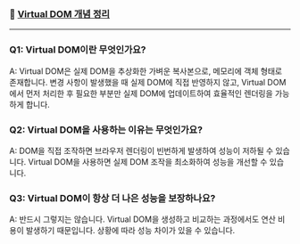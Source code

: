 <h3 id="📌-virtual-dom-개념-정리">📌 <a href="https://velog.io/@yoon_ji/React-%EB%A6%AC%EC%95%A1%ED%8A%B8-%EA%B0%80%EC%83%81-%EB%8F%94Virtual-DOM">Virtual DOM 개념 정리</a></h3>
<hr />
<h3 id="q1-virtual-dom이란-무엇인가요">Q1: Virtual DOM이란 무엇인가요?</h3>
<p>A: Virtual DOM은 실제 DOM을 추상화한 가벼운 복사본으로, 메모리에 객체 형태로 존재합니다. 변경 사항이 발생했을 때 실제 DOM에 직접 반영하지 않고, Virtual DOM에서 먼저 처리한 후 필요한 부분만 실제 DOM에 업데이트하여 효율적인 렌더링을 가능하게 합니다.</p>
<h3 id="q2-virtual-dom을-사용하는-이유는-무엇인가요">Q2: Virtual DOM을 사용하는 이유는 무엇인가요?</h3>
<p>A: DOM을 직접 조작하면 브라우저 렌더링이 빈번하게 발생하여 성능이 저하될 수 있습니다. Virtual DOM을 사용하면 실제 DOM 조작을 최소화하여 성능을 개선할 수 있습니다.</p>
<h3 id="q3-virtual-dom이-항상-더-나은-성능을-보장하나요">Q3: Virtual DOM이 항상 더 나은 성능을 보장하나요?</h3>
<p>A: 반드시 그렇지는 않습니다. Virtual DOM을 생성하고 비교하는 과정에서도 연산 비용이 발생하기 때문입니다. 상황에 따라 성능 차이가 있을 수 있습니다.</p>